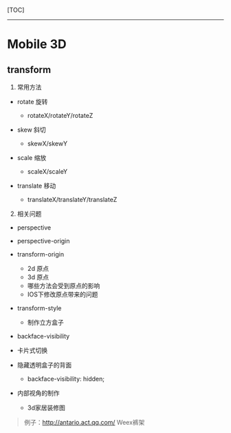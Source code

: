 [TOC]

* * *

# Mobile 3D

## transform

1. 常用方法
  + rotate 旋转
    * rotateX/rotateY/rotateZ

  + skew 斜切
    * skewX/skewY

  + scale 缩放
    * scaleX/scaleY

  + translate 移动
    * translateX/translateY/translateZ

2. 相关问题
  + perspective

  + perspective-origin

  + transform-origin
    - 2d 原点
    - 3d 原点
    - 哪些方法会受到原点的影响
    - IOS下修改原点带来的问题
  + transform-style
    - 制作立方盒子
  + backface-visibility

  + 卡片式切换

  + 隐藏透明盒子的背面
    * backface-visibility: hidden;

  + 内部视角的制作
    - 3d家居装修图

> 例子：http://antario.act.qq.com/ Weex裤架
